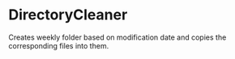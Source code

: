# DirectoryCleaner
Creates weekly folder based on modification date and copies the corresponding files into them.
